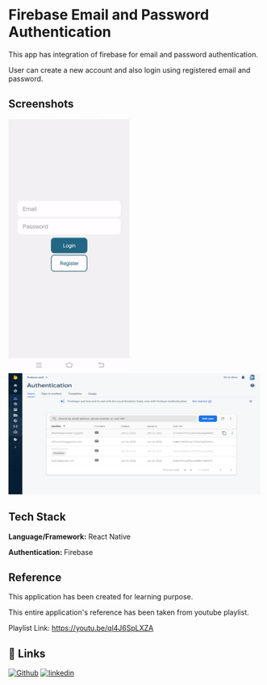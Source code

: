 
# Firebase Email and Password Authentication

This app has integration of firebase for email and password authentication.

User can create a new account and also login using registered email and password.

## Screenshots
<img src="https://github.com/DharmikPansuriya/FirebaseAuth/blob/main/screenshots/video-gif.gif" width="240" height="500"/>
<img src="https://github.com/DharmikPansuriya/FirebaseAuth/blob/main/screenshots/Firebase%20Console.png" width="500" height="240"/>

## Tech Stack

**Language/Framework:** React Native

**Authentication:** Firebase


## Reference
This application has been created for learning purpose.

This entire application's reference has been taken from youtube playlist.

Playlist Link: https://youtu.be/ql4J6SpLXZA
## 🔗 Links
[![Github](https://img.shields.io/badge/github-000?style=for-the-badge&logo=ko-fi&logoColor=white)](https://github.com/DharmikPansuriya/)
[![linkedin](https://img.shields.io/badge/linkedin-0A66C2?style=for-the-badge&logo=linkedin&logoColor=white)](https://www.linkedin.com/in/dharmikpansuriya/)

